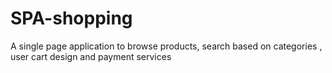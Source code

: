 # SPA-shopping
A single page application to browse products, search based on categories , user cart design and payment services
